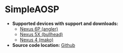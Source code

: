 # SimpleAOSP

+ **Supported devices with support and downloads:**
    + [Nexus 6P (angler)](https://forum.xda-developers.com/nexus-6p/development/rom-saosp-n-t3461792)
    + [Nexus 5X (bullhead)](https://forum.xda-developers.com/nexus-5x/development/rom-saosp-n-t3464599)
    + [Nexus 4 (mako)](https://forum.xda-developers.com/nexus-4/development/rom-saosp-l-t3077183)
+ **Source code location:** [Github](https://github.com/SAOSP-N)
